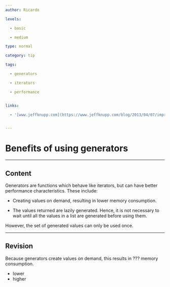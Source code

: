 ```yaml
---
author: Ricardo

levels:

  - basic

  - medium

type: normal

category: tip

tags:

  - generators

  - iterators

  - performance


links:

  - '[www.jeffknupp.com](https://www.jeffknupp.com/blog/2013/04/07/improve-your-python-yield-and-generators-explained/){website}'


---
```


# Benefits of using generators

---

## Content

Generators are functions which behave like iterators, but can have better performance characteristics. These include:

- Creating values on demand, resulting in lower memory consumption.

- The values returned are lazily generated. Hence, it is not necessary to wait until all the values in a list are generated before using them.

However, the set of generated values can only be used once.

---

## Revision

Because generators create values on demand, this results in ??? memory consumption.

- lower
- higher
